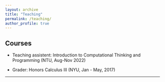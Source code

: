 ```yaml
---
layout: archive
title: "Teaching"
permalink: /teaching/
author_profile: true
---
```


## Courses

* Teaching assistent: Introduction to Computational Thinking and Programming (NTU, Aug-Nov 2022)

* Grader: Honors Calculus III (NYU, Jan - May, 2017)
---
